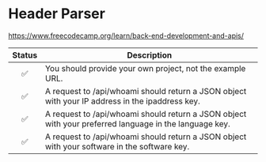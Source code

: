 # Header Parser

https://www.freecodecamp.org/learn/back-end-development-and-apis/ <br />

| Status | Description                                                                                            |
| :----: | ------------------------------------------------------------------------------------------------------ |
|   ✅   | You should provide your own project, not the example URL.                                              |
|   ✅   | A request to /api/whoami should return a JSON object with your IP address in the ipaddress key.        |
|   ✅   | A request to /api/whoami should return a JSON object with your preferred language in the language key. |
|   ✅   | A request to /api/whoami should return a JSON object with your software in the software key.           |
